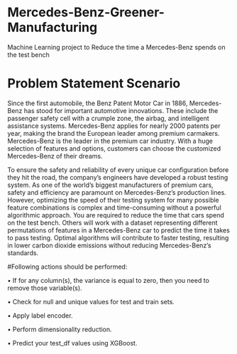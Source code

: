 # Mercedes-Benz-Greener-Manufacturing
Machine Learning project to Reduce the time a Mercedes-Benz spends on the test bench

# Problem Statement Scenario
Since the first automobile, the Benz Patent Motor Car in 1886, Mercedes-Benz has stood for important automotive innovations. These include the passenger safety cell with a crumple zone, the airbag, and intelligent assistance systems. Mercedes-Benz applies for nearly 2000 patents per year, making the brand the European leader among premium carmakers. Mercedes-Benz is the leader in the premium car industry. With a huge selection of features and options, customers can choose the customized Mercedes-Benz of their dreams.

To ensure the safety and reliability of every unique car configuration before they hit the road, the company’s engineers have developed a robust testing system. As one of the world’s biggest manufacturers of premium cars, safety and efficiency are paramount on Mercedes-Benz’s production lines. However, optimizing the speed of their testing system for many possible feature combinations is complex and time-consuming without a powerful algorithmic approach.
You are required to reduce the time that cars spend on the test bench. Others will work with a dataset representing different permutations of features in a Mercedes-Benz car to predict the time it takes to pass testing. Optimal algorithms will contribute to faster testing, resulting in lower carbon dioxide emissions without reducing Mercedes-Benz’s standards.


#Following actions should be performed:

•	If for any column(s), the variance is equal to zero, then you need to remove those variable(s).

•	Check for null and unique values for test and train sets.

•	Apply label encoder.

•	Perform dimensionality reduction.

•	Predict your test_df values using XGBoost.
